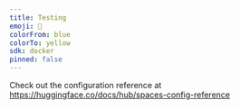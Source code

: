 ```yaml
---
title: Testing
emoji: 🦀
colorFrom: blue
colorTo: yellow
sdk: docker
pinned: false
---
```


Check out the configuration reference at https://huggingface.co/docs/hub/spaces-config-reference

